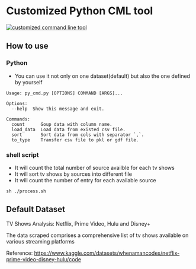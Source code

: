 # Customized Python CML tool
[![customized command line tool](https://github.com/nogibjj/yifan_proj2/actions/workflows/main.yml/badge.svg)](https://github.com/nogibjj/yifan_proj2/actions/workflows/main.yml)

## How to use
### Python
- You can use it not only on one dataset(default) but also the one defined by yourself
```shell
Usage: py_cmd.py [OPTIONS] COMMAND [ARGS]...

Options:
  --help  Show this message and exit.

Commands:
  count      Goup data with column name.
  load_data  Load data from existed csv file.
  sort       Sort data from cols with separator `,`.
  to_type    Transfer csv file to pkl or gdf file.
```
### shell script
- It will count the total number of source availble for each tv shows
- It will sort tv shows by sources into different file
- It will count the number of entry for each available source
```
sh ./process.sh
```

## Default Dataset
TV Shows Analysis: Netflix, Prime Video, Hulu and Disney+

The data scraped comprises a comprehensive list of tv shows available on various streaming platforms

Reference: https://www.kaggle.com/datasets/whenamancodes/netflix-prime-video-disney-hulu/code
